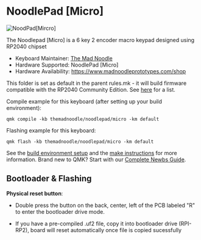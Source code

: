 # NoodlePad [Micro]

![NoodPad[Mircro]](https://static.wixstatic.com/media/59d0ff_a93e3066685e4273b4c628e702ba981d~mv2.jpg)

The Noodlepad [Micro] is a 6 key 2 encoder macro keypad designed using RP2040 chipset

* Keyboard Maintainer: [The Mad Noodle](https://github.com/The-Mad-Noodle)
* Hardware Supported: NoodlePad [Micro]
* Hardware Availability: https://www.madnoodleprototypes.com/shop

This folder is set as default in the parent rules.mk - it will build firmware compatible with the RP2040 Community Edition. See [here](https://docs.qmk.fm/#/platformdev_rp2040?id=rp2040_ce) for a list.

Compile example for this keyboard (after setting up your build environment):

    qmk compile -kb themadnoodle/noodlepad/micro -km default

Flashing example for this keyboard:

    qmk flash -kb themadnoodle/noodlepad/micro -km default

See the [build environment setup](https://docs.qmk.fm/#/getting_started_build_tools) and the [make instructions](https://docs.qmk.fm/#/getting_started_make_guide) for more information. Brand new to QMK? Start with our [Complete Newbs Guide](https://docs.qmk.fm/#/newbs).

## Bootloader & Flashing


**Physical reset button**: 

* Double press the button on the back, center, left of the PCB labeled "R" to enter the bootloader drive mode.

* If you have a pre-compiled .uf2 file, copy it into bootloader drive (RPI-RP2), board will reset automatically once file is copied sucessfully